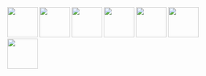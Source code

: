 <img loading="lazy" src="https://cdn.jsdelivr.net/gh/devicons/devicon@latest/icons/php/php-original.svg" width="70" height="70"/>
<img loading="lazy" src="https://cdn.jsdelivr.net/gh/devicons/devicon@latest/icons/laravel/laravel-original-wordmark.svg" width="70" height="70"/> 
<img loading="lazy" src="https://cdn.jsdelivr.net/gh/devicons/devicon@latest/icons/insomnia/insomnia-original-wordmark.svg" width="70" height="70"/> 
<img loading="lazy" src="https://cdn.jsdelivr.net/gh/devicons/devicon@latest/icons/mysql/mysql-original.svg" width="70" height="70"/> 
<img loading="lazy" src="https://cdn.jsdelivr.net/gh/devicons/devicon@latest/icons/bootstrap/bootstrap-original-wordmark.svg" width="70" height="70"/> 
<img loading="lazy" src="https://cdn.jsdelivr.net/gh/devicons/devicon@latest/icons/html5/html5-original-wordmark.svg" width="70" height="70"/>
<img loading="lazy" src="https://cdn.jsdelivr.net/gh/devicons/devicon@latest/icons/css3/css3-original-wordmark.svg" width="70" height="70"/>          
          

          
          
          
          
